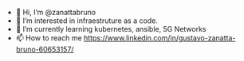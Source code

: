 - 👋 Hi, I’m @zanattabruno
- 👀 I’m interested in infraestruture as a code.
- 🌱 I’m currently learning kubernetes, ansible, 5G Networks
- 📫 How to reach me https://www.linkedin.com/in/gustavo-zanatta-bruno-60653157/

<!---
zanattabruno/zanattabruno is a ✨ special ✨ repository because its `README.md` (this file) appears on your GitHub profile.
You can click the Preview link to take a look at your changes.
--->
